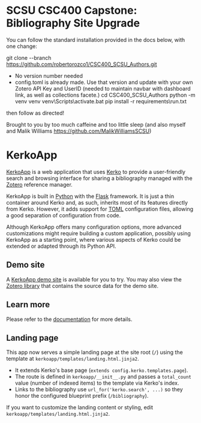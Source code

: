 # SCSU CSC400 Capstone: Bibliography Site Upgrade

You can follow the standard installation provided in the docs below, with one change:

git clone --branch https://github.com/robertorozco1/CSC400_SCSU_Authors.git
- No version number needed
- config.toml is already made. Use that version and update with your own Zotero API Key and UserID (needed to maintain navbar with dashboard link, as well as collections facete.)
cd CSC400_SCSU_Authors
python -m venv venv
venv\Scripts\activate.bat
pip install -r requirements\run.txt

then follow as directed! 

Brought to you by too much caffeine and too little sleep
(and also myself and Malik Williams https://github.com/MalikWilliamsSCSU)


# KerkoApp

[KerkoApp] is a web application that uses [Kerko] to provide a user-friendly
search and browsing interface for sharing a bibliography managed with the
[Zotero] reference manager.

KerkoApp is built in [Python] with the [Flask] framework. It is just a thin
container around Kerko and, as such, inherits most of its features directly from
Kerko. However, it adds support for [TOML] configuration files, allowing a good
separation of configuration from code.

Although KerkoApp offers many configuration options, more advanced
customizations might require building a custom application, possibly using
KerkoApp as a starting point, where various aspects of Kerko could be extended
or adapted through its Python API.


## Demo site

A [KerkoApp demo site][KerkoApp_demo] is available for you to try. You may also
view the [Zotero library][Zotero_demo] that contains the source data for the
demo site.


## Learn more

Please refer to the [documentation][Kerko_documentation] for more details.


## Landing page

This app now serves a simple landing page at the site root (`/`) using the template at `kerkoapp/templates/landing.html.jinja2`.

- It extends Kerko's base page (`extends config.kerko.templates.page`).
- The route is defined in `kerkoapp/__init__.py` and passes a `total_count` value (number of indexed items) to the template via Kerko's index.
- Links to the bibliography use `url_for('kerko.search', ...)` so they honor the configured blueprint prefix (`/bibliography`).

If you want to customize the landing content or styling, edit `kerkoapp/templates/landing.html.jinja2`.


[Kerko]: https://github.com/whiskyechobravo/kerko
[Kerko_documentation]: https://whiskyechobravo.github.io/kerko/
[KerkoApp]: https://github.com/whiskyechobravo/kerkoapp
[KerkoApp_demo]: https://demo.kerko.whiskyechobravo.com
[Flask]: https://pypi.org/project/Flask/
[Python]: https://www.python.org/
[TOML]: https://toml.io/
[Zotero]: https://www.zotero.org/
[Zotero_demo]: https://www.zotero.org/groups/2348869/kerko_demo/items
